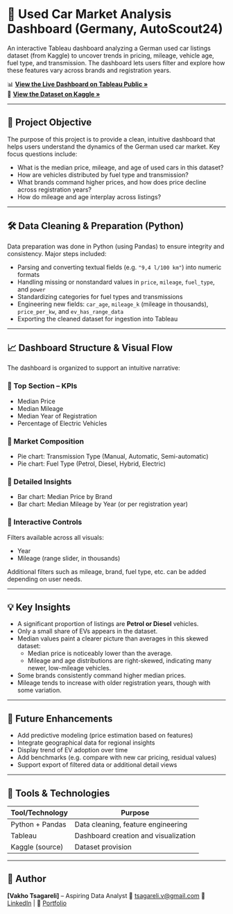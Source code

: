 
# 🚗 Used Car Market Analysis Dashboard (Germany, AutoScout24)

An interactive Tableau dashboard analyzing a German used car listings dataset (from Kaggle) to uncover trends in pricing, mileage, vehicle age, fuel type, and transmission. The dashboard lets users filter and explore how these features vary across brands and registration years.

📊 **[View the Live Dashboard on Tableau Public »](https://public.tableau.com/shared/RSSX3S2P5?:display_count=n&:origin=viz_share_link)**  
📁 **[View the Dataset on Kaggle »](https://www.kaggle.com/datasets/wspirat/germany-used-cars-dataset-2023)**

---

## 🧠 Project Objective

The purpose of this project is to provide a clean, intuitive dashboard that helps users understand the dynamics of the German used car market. Key focus questions include:

- What is the median price, mileage, and age of used cars in this dataset?  
- How are vehicles distributed by fuel type and transmission?  
- What brands command higher prices, and how does price decline across registration years?  
- How do mileage and age interplay across listings?

---

## 🛠 Data Cleaning & Preparation (Python)

Data preparation was done in Python (using Pandas) to ensure integrity and consistency. Major steps included:

- Parsing and converting textual fields (e.g. `"9,4 l/100 km"`) into numeric formats  
- Handling missing or nonstandard values in `price`, `mileage`, `fuel_type`, and `power`  
- Standardizing categories for fuel types and transmissions  
- Engineering new fields: `car_age`, `mileage_k` (mileage in thousands), `price_per_kw`, and `ev_has_range_data`  
- Exporting the cleaned dataset for ingestion into Tableau

---

## 📈 Dashboard Structure & Visual Flow

The dashboard is organized to support an intuitive narrative:

### 🔹 Top Section – KPIs  
- Median Price  
- Median Mileage  
- Median Year of Registration  
- Percentage of Electric Vehicles  

### 🔹 Market Composition  
- Pie chart: Transmission Type (Manual, Automatic, Semi-automatic)  
- Pie chart: Fuel Type (Petrol, Diesel, Hybrid, Electric)  

### 🔹 Detailed Insights  
- Bar chart: Median Price by Brand  
- Bar chart: Median Mileage by Year (or per registration year)  

### 🔹 Interactive Controls  
Filters available across all visuals:

- Year
- Mileage (range slider, in thousands)    

Additional filters such as mileage, brand, fuel type, etc. can be added depending on user needs.

---

## 💡 Key Insights

- A significant proportion of listings are **Petrol or Diesel** vehicles.  
- Only a small share of EVs appears in the dataset.  
- Median values paint a clearer picture than averages in this skewed dataset:  
  - Median price is noticeably lower than the average.  
  - Mileage and age distributions are right-skewed, indicating many newer, low-mileage vehicles.  
- Some brands consistently command higher median prices.  
- Mileage tends to increase with older registration years, though with some variation.

---

## 🚀 Future Enhancements

- Add predictive modeling (price estimation based on features)  
- Integrate geographical data for regional insights  
- Display trend of EV adoption over time  
- Add benchmarks (e.g. compare with new car pricing, residual values)  
- Support export of filtered data or additional detail views

---

## 📌 Tools & Technologies

| Tool/Technology    | Purpose                              |
|--------------------|--------------------------------------|
| Python + Pandas    | Data cleaning, feature engineering   |
| Tableau            | Dashboard creation and visualization |
| Kaggle (source)    | Dataset provision                    |

---

## 👤 Author

**[Vakho Tsagareli]** – Aspiring Data Analyst
📧 tsagareli.v@gmail.com
🔗 [LinkedIn](https://www.linkedin.com/in/vakhtang-tsagareli/) | 🔗 [Portfolio](https://www.datascienceportfol.io/tsagareliv)  

